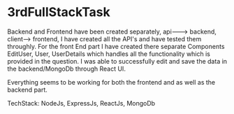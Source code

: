 # 3rdFullStackTask


Backend and Frontend have been created separately, api---> backend, client--> frontend, I have created all the API's and have tested them throughly. 
For the front End part I have created there separate Components EditUser, User, UserDetails which handles all the functionality which is provided in the question. 
I was able to successfully edit and save the data in the backend/MongoDb through React UI.

Everything seems to be working for both the frontend and as well as the backend part.

TechStack: NodeJs, ExpressJs, ReactJs, MongoDb
